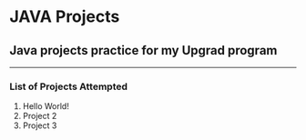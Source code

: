 # JAVA Projects

## Java projects practice for my Upgrad program

---

### List of Projects Attempted

1. Hello World!
2. Project 2
3. Project 3
